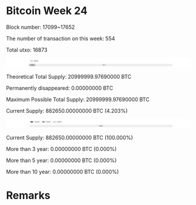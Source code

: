 # Bitcoin Week 24

Block number: 17099~17652

The number of transaction on this week: 554

Total utxo: 16873

![](../images/mined_week24.png)

Theoretical Total Supply: 20999999.97690000 BTC

Permanently disappeared: 0.00000000 BTC

Maximum Possible Total Supply: 20999999.97690000 BTC

Current Supply: 882650.00000000 BTC (4.203%)

![](../images/year_week24.png)


Current Supply: 882650.00000000 BTC (100.000%)

More than 3 year: 0.00000000 BTC (0.000%)

More than 5 year: 0.00000000 BTC (0.000%)

More than 10 year: 0.00000000 BTC (0.000%)

# Remarks

